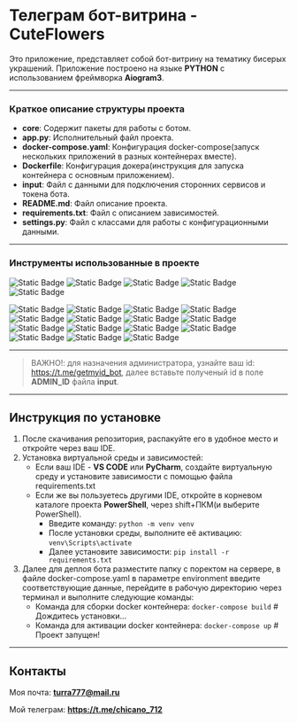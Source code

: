 # Телеграм бот-витрина - CuteFlowers

Это приложение, представляет собой бот-витрину на тематику бисерых украшений. Приложение построено на языке **PYTHON** с использованием фреймворка **Aiogram3**.

___

### Краткое описание структуры проекта

* **core**: Содержит пакеты для работы с ботом.
* **app.py**: Исполнительный файл проекта.
* **docker-compose.yaml**: Конфигурация docker-compose(запуск нескольких приложений в разных контейнерах вместе).
* **Dockerfile**: Конфигурация докера(инструкция для запуска контейнера с основным приложением).
* **input**: Файл с данными для подключения сторонних сервисов и токена бота.
* **README.md**: Файл описание проекта.
* **requirements.txt**:  Файл с описанием зависимостей.
* **settings.py**: Файл с классами для работы с конфигурационными данными.

___

### Инструменты использованные в проекте

![Static Badge](https://img.shields.io/badge/build-3.3.0-brightgreen?style=flat-square&logo=3.3.0&label=aiogram&labelColor=blue&color=gray)
![Static Badge](https://img.shields.io/badge/build-10.3.0-brightgreen?style=flat-square&logo=environs&label=environs&labelColor=%23BBC6C8&color=%23DDBEAA)
![Static Badge](https://img.shields.io/badge/build-2.9.9-brightgreen?style=flat-square&logo=psycopg2-binary&label=psycopg2-binary&labelColor=yellow&color=black)
![Static Badge](https://img.shields.io/badge/build-0.29.0-brightgreen?style=flat-square&logo=asyncpg&label=asyncpg&labelColor=%23469597&color=%23E5E3E4)
![Static Badge](https://img.shields.io/badge/build-2024.1-brightgreen?style=flat-square&logo=pytz&label=pytz&labelColor=%237b994f&color=%23f0dff2)


![Static Badge](https://img.shields.io/badge/python-7.0.0-badgeContent?style=flat&logo=Flake8&logoColor=%2381BECE&label=Flake8&labelColor=black&color=white)
![Static Badge](https://img.shields.io/badge/python-0.0.8-badgeContent?style=flat&logo=Flake8-annotations-complexity&logoColor=%2381BECE&label=Flake8-annotations-complexity&labelColor=%23A59CD3&color=%234B2D9F)
![Static Badge](https://img.shields.io/badge/python-24.2.6-badgeContent?style=flat&logo=Flake8_bugbear&logoColor=%2381BECE&label=Flake8_bugbear&labelColor=%23677C77&color=%23E0EFEA)
![Static Badge](https://img.shields.io/badge/python-2.3.0-badgeContent?style=flat&logo=Flake8_builtins&logoColor=%2381BECE&label=Flake8_builtins&labelColor=%23EFB9AD&color=%23BC0000)
![Static Badge](https://img.shields.io/badge/python-3.14.0-badgeContent?style=flat&logo=Flake8_comprehensions&logoColor=%2381BECE&label=Flake8_comprehensions&labelColor=%23ffef03&color=%23ca540c)
![Static Badge](https://img.shields.io/badge/python-2.1.0-badgeContent?style=flat&logo=Flake8_commas&logoColor=%2381BECE&label=Flake8_commas&labelColor=%23C9D46C&color=%23338309)
![Static Badge](https://img.shields.io/badge/python-1.7.0-badgeContent?style=flat&logo=Flake8_docstrings&logoColor=%2381BECE&label=Flake8_docstrings&labelColor=%23015366&color=%23A7D1D2)
![Static Badge](https://img.shields.io/badge/python-1.5.0-badgeContent?style=flat&logo=Flake8_eradicate&logoColor=%2381BECE&label=Flake8_eradicate&labelColor=%23CEAD6D&color=%23E1DCE0)
![Static Badge](https://img.shields.io/badge/python-0.18.2-badgeContent?style=flat&logo=Flake8_import_order&logoColor=%2381BECE&label=Flake8_import_order&labelColor=%23806491&color=%23B9848C)
![Static Badge](https://img.shields.io/badge/python-2.1.0-badgeContent?style=flat&logo=Flake8_pep3101&logoColor=%2381BECE&label=Flake8_pep3101&labelColor=%23BC2041&color=%239E8279)
![Static Badge](https://img.shields.io/badge/python-5.0.0-badgeContent?style=flat&logo=Flake8_print&logoColor=%2381BECE&label=Flake8_print&labelColor=%23F38307&color=%23D5F2ED)
![Static Badge](https://img.shields.io/badge/python-0.3.0-badgeContent?style=flat&logo=Flake8_rst_docstrings&logoColor=%2381BECE&label=Flake8_rst_docstrings&labelColor=%23DE60CA&color=%23882380)
![Static Badge](https://img.shields.io/badge/python-0.3.0-badgeContent?style=flat&logo=Flake8_string_format&logoColor=%2381BECE&label=Flake8_string_format&labelColor=%236B99C3&color=%23022E66)
![Static Badge](https://img.shields.io/badge/python-0.3.0-badgeContent?style=flat&logo=Flake8_string_format&logoColor=%2381BECE&label=Flake8_string_format&labelColor=%23dde4ea&color=%236e7478)
![Static Badge](https://img.shields.io/badge/python-0.0.6-badgeContent?style=flat&logo=Flake8_variables_names&logoColor=%2381BECE&label=Flake8_variables_names&labelColor=%23adbf8f&color=%23788e3c)
___

> ВАЖНО!: для назначения администратора, узнайте ваш id: https://t.me/getmyid_bot, далее вставьте полученый id в поле **ADMIN_ID** файла **input**.

___

## Инструкция по установке

1. После скачивания репозитория, распакуйте его в удобное место и откройте через ваш IDE.
2. Установка виртуальной среды и зависимостей:
    * Если ваш IDE - **VS CODE** или **PyCharm**, создайте виртуальную среду и установите зависимости с помощью файла requirements.txt
    * Если же вы пользуетесь другими IDE, откройте в корневом каталоге проекта 
    **PowerShell**, через shift+ПКМ(и выберите PowerShell).
        * Введите команду: ```python -m venv venv```
        * После установки среды, выполните её активацию: ```venv\Scripts\activate```
        * Далее установите зависимости: ```pip install -r requirements.txt```
3. Далее для деплоя бота разместите папку с поректом на сервере, в файле docker-compose.yaml в параметре environment введите соответствующие данные, перейдите в рабочую директорию через терминал и выполните следующие команды:
    * Команда для сборки docker контейнера: ```docker-compose build``` # Дождитесь установки...
    * Команда для активации docker контейнера: ```docker-compose up``` # Проект запущен!

___

## Контакты

Моя почта: **turra777@mail.ru**

Мой телеграм: **https://t.me/chicano_712**
